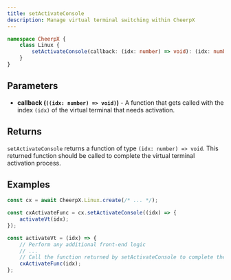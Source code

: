 ```yaml
---
title: setActivateConsole
description: Manage virtual terminal switching within CheerpX
---
```


```ts
namespace CheerpX {
	class Linux {
		setActivateConsole(callback: (idx: number) => void): (idx: number) => void;
	}
}
```

## Parameters

- **callback (`((idx: number) => void)`)** - A function that gets called with the index `(idx)` of the virtual terminal that needs activation.

## Returns

`setActivateConsole` returns a function of type `(idx: number) => void`. This returned function should be called to complete the virtual terminal activation process.

## Examples

```js
const cx = await CheerpX.Linux.create(/* ... */);

const cxActivateFunc = cx.setActivateConsole((idx) => {
	activateVt(idx);
});

const activateVt = (idx) => {
	// Perform any additional front-end logic
	// ...
	// Call the function returned by setActivateConsole to complete the activation
	cxActivateFunc(idx);
};
```
